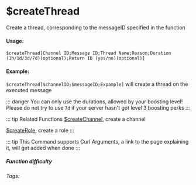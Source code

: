 # $createThread <Badge type="warning" text="Read Below" vertical="middle" />
Create a thread, corresponding to the messageID specified in the function
#### Usage: 
`$createThread[Channel ID;Message ID;Thread Name;Reason;Duration (1h/1d/3d/7d)(optional);Return ID (yes/no)(optional)]`

#### Example:
`$createThread[$channelID;$messageID;Expample]`
will create a thread on the executed message

::: danger
You can only use the durations, allowed by your boosting level! Please do not try to use `7d` if your server hasn't got level 3 boosting perks
:::

::: tip Related Functions
[$createChannel](../Channel/createChannel.md), create a channel

[$createRole](../Role/createRole.md), create a role
:::

::: tip
This Command supports Curl Arguments, a link to the page explaining it, will get added when done
:::

##### Function difficulty <Badge type="danger" text="Difficult" vertical="middle" /> 
###### Tags: <Badge type="tip" text="channel" vertical="middle" /> <Badge type="tip" text="create" vertical="middle" /> <Badge type="tip" text="Threads" vertical="middle" /> <Badge type="tip" text="Create Threads" vertical="middle" />